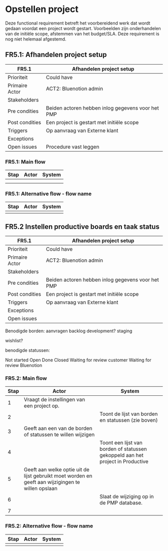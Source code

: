 # Opstellen project

Deze functional requirement betreft het voorbereidend werk dat wordt gedaan voordat een project wordt gestart. Voorbeelden zijn onderhandelen van de initiële scope, afstemmen van het budget/SLA. Deze requirement is nog niet helemaal afgestemd.

## FR5.1: Afhandelen project setup

| FR5.1 | Afhandelen project setup |
|---|---|
| Prioriteit | Could have  |
| Primaire Actor | ACT2: Bluenotion admin |
| Stakeholders |  |
| Pre condities | Beiden actoren hebben inlog gegevens voor het PMP |
| Post condities | Een project is gestart met initiële scope |
| Triggers | Op aanvraag van Externe klant |
| Exceptions |  |
| Open issues | Procedure vast leggen |

### FR5.1: Main flow

|Stap | Actor | System |
|---|---|---|
|  |  |  |
|  |  |  |

### FR5.1: Alternative flow - flow name

|Stap | Actor | System |
|---|---|---|
|  |  |  |

## FR5.2 Instellen productive boards en taak status

| FR5.1 | Afhandelen project setup |
|---|---|
| Prioriteit | Could have  |
| Primaire Actor | ACT2: Bluenotion admin |
| Stakeholders |  |
| Pre condities | Beiden actoren hebben inlog gegevens voor het PMP |
| Post condities | Een project is gestart met initiële scope |
| Triggers | Op aanvraag van Externe klant |
| Exceptions |  |
| Open issues |  |

Benodigde borden:
aanvragen
backlog
development?
staging

wishlist?

benodigde statussen:

Not started
Open
Done
Closed
Waiting for review customer
Waiting for review Bluenotion

### FR5.2: Main flow

|Stap | Actor | System |
|---|---|---|
| 1 | Vraagt de instellingen van een project op. |  |
| 2 |  | Toont de lijst van borden en statussen (zie boven) |
| 3 | Geeft aan een van de borden of statussen te willen wijzigen |  |
| 4 |  | Toont een lijst van borden of statussen gekoppeld aan het project in Productive |
| 5 | Geeft aan welke optie uit de lijst gebruikt moet worden en geeft aan wijzigingen te willen opslaan |  |
| 6 |  | Slaat de wijziging op in de PMP database. |
| 7 |  |  |

### FR5.2: Alternative flow - flow name

|Stap | Actor | System |
|---|---|---|
|  |  |  |
